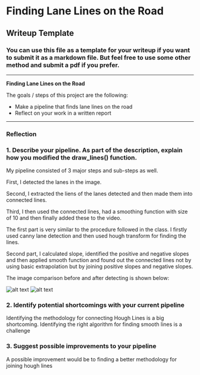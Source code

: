# **Finding Lane Lines on the Road** 

## Writeup Template

### You can use this file as a template for your writeup if you want to submit it as a markdown file. But feel free to use some other method and submit a pdf if you prefer.

---

**Finding Lane Lines on the Road**

The goals / steps of this project are the following:
* Make a pipeline that finds lane lines on the road
* Reflect on your work in a written report


[//]: # (Image References)

[image1]: ./examples/grayscale.jpg "Grayscale"
[image2]: C:\Users\ravit\Desktop\SDC_Nano_Degree\CarND-LaneLines-P1-master\test_images\solidWhiteCurve.jpg
[image3]: C:\Users\ravit\Desktop\SDC_Nano_Degree\CarND-LaneLines-P1-master\test_images\Lines_Drawn\solidWhiteCurve_detected.jpg

---

### Reflection

### 1. Describe your pipeline. As part of the description, explain how you modified the draw_lines() function.

My pipeline consisted of 3 major steps and sub-steps as well. 

First, I detected the lanes in the image.

Second, I extracted the liens of the lanes detected and then made them into connected lines.

Third, I then used the connected lines, had a smoothing function with size of 10 and then finally added these to the video.

The first part is very similar to the procedure followed in the class. I firstly used canny lane detection and then used hough transform for finding the lines.

Second part, I calculated slope, identified the positive and negative slopes and then applied smooth function and found out the connected lines not by using basic extrapolation but by joining positive slopes and negative slopes.

The image comparison before and after detecting is shown below:

![alt text][image2]
![alt text][image3]


### 2. Identify potential shortcomings with your current pipeline

Identifying the methodology for connecting Hough Lines is a big shortcoming. Identifying the right algorithm for finding smooth lines is a challenge


### 3. Suggest possible improvements to your pipeline

A possible improvement would be to finding a better methodology for joining hough lines
